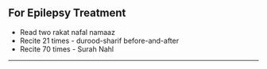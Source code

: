 ## For Epilepsy Treatment
* Read two rakat nafal namaaz
* Recite 21 times - durood-sharif before-and-after
* Recite 70 times - Surah Nahl 

***
